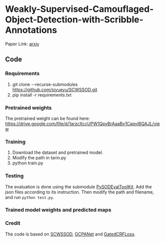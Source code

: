 # Weakly-Supervised-Camouflaged-Object-Detection-with-Scribble-Annotations

Paper Link: [arxiv](https://arxiv.org/abs/2207.14083)


## Code
### Requirements
1. git clone --recurse-submodules https://github.com/siyueyu/SCWSSOD.git
2. pip install -r requirements.txt

### Pretrained weights
The pretrained weight can be found here: https://drive.google.com/file/d/1arzcXccUPW1QpvBrAaaBv1CapviBQAJL/view

### Training
1. Download the dataset and pretrained model.
2. Modify the path in tarin.py
3. python train.py

### Testing
The evaluation is done using the submodule [PySODEvalToolKit](https://github.com/lartpang/PySODEvalToolkit.git). Add the json files according to its instruction. Then modify the path and filename, and run `python test.py`.

### Trained model weights and predicted maps

### Credit
The code is based on [SCWSSOD](https://github.com/siyueyu/SCWSSOD.git), [GCPANet](https://github.com/JosephChenHub/GCPANet) and [GatedCRFLoss](https://github.com/LEONOB2014/GatedCRFLoss).